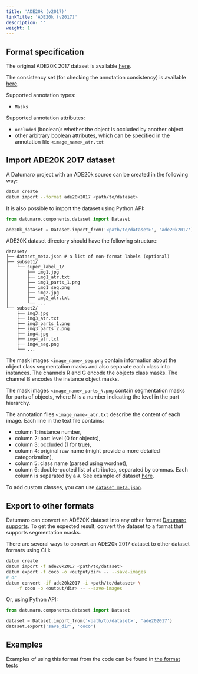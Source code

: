 ```yaml
---
title: 'ADE20k (v2017)'
linkTitle: 'ADE20k (v2017)'
description: ''
weight: 1
---
```


## Format specification

The original ADE20K 2017 dataset is available
[here](https://www.kaggle.com/soumikrakshit/ade20k).

The consistency set (for checking the annotation consistency)
is available [here](https://groups.csail.mit.edu/vision/datasets/ADE20K/ADE20K_2017_05_30_consistency.zip).

Supported annotation types:
- `Masks`

Supported annotation attributes:
- `occluded` (boolean): whether the object is occluded by another object
- other arbitrary boolean attributes, which can be specified
  in the annotation file `<image_name>_atr.txt`

## Import ADE20K 2017 dataset

A Datumaro project with an ADE20k source can be created in the following way:

```bash
datum create
datum import --format ade20k2017 <path/to/dataset>
```

It is also possible to import the dataset using Python API:

```python
from datumaro.components.dataset import Dataset

ade20k_dataset = Dataset.import_from('<path/to/dataset>', 'ade20k2017')
```

ADE20K dataset directory should have the following structure:

<!--lint disable fenced-code-flag-->
```
dataset/
├── dataset_meta.json # a list of non-format labels (optional)
├── subset1/
│   └── super_label_1/
│       ├── img1.jpg
│       ├── img1_atr.txt
│       ├── img1_parts_1.png
│       ├── img1_seg.png
│       ├── img2.jpg
│       ├── img2_atr.txt
│       └── ...
└── subset2/
    ├── img3.jpg
    ├── img3_atr.txt
    ├── img3_parts_1.png
    ├── img3_parts_2.png
    ├── img4.jpg
    ├── img4_atr.txt
    ├── img4_seg.png
    └── ...
```

The mask images `<image_name>_seg.png` contain information about the object
class segmentation masks and also separate each class into instances.
The channels R and G encode the objects class masks.
The channel B encodes the instance object masks.

The mask images `<image_name>_parts_N.png` contain segmentation masks for parts
of objects, where N is a number indicating the level in the part hierarchy.

The annotation files `<image_name>_atr.txt` describe the content of each
image. Each line in the text file contains:
- column 1: instance number,
- column 2: part level (0 for objects),
- column 3: occluded (1 for true),
- column 4: original raw name (might provide a more detailed categorization),
- column 5: class name (parsed using wordnet),
- column 6: double-quoted list of attributes, separated by commas.
Each column is separated by a `#`. See example of dataset
[here](https://github.com/openvinotoolkit/datumaro/tree/develop/tests/assets/ade20k2017_dataset).

To add custom classes, you can use [`dataset_meta.json`](/docs/user-manual/supported_formats/#dataset-meta-file).

## Export to other formats

Datumaro can convert an ADE20K dataset into any other format [Datumaro supports](/docs/user-manual/supported_formats/).
To get the expected result, convert the dataset to a format
that supports segmentation masks.

There are several ways to convert an ADE20k 2017 dataset to other dataset
formats using CLI:

```bash
datum create
datum import -f ade20k2017 <path/to/dataset>
datum export -f coco -o <output/dir> -- --save-images
# or
datum convert -if ade20k2017 -i <path/to/dataset> \
    -f coco -o <output/dir> -- --save-images
```

Or, using Python API:

```python
from datumaro.components.dataset import Dataset

dataset = Dataset.import_from('<path/to/dataset>', 'ade202017')
dataset.export('save_dir', 'coco')
```

## Examples

Examples of using this format from the code can be found in
[the format tests](https://github.com/openvinotoolkit/datumaro/blob/develop/tests/test_ade20k2017_format.py)

